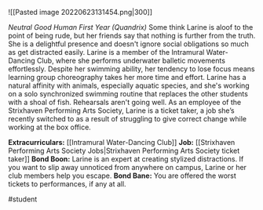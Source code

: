 ![[Pasted image 20220623131454.png|300]]

*Neutral Good Human First Year (Quandrix)*
Some think Larine is aloof to the point of being rude, but her friends say that nothing is further from the truth. She is a delightful presence and doesn't ignore social obligations so much as get distracted easily. Larine is a member of the Intramural Water- Dancing Club, where she performs underwater balletic movements effortlessly. Despite her swimming ability, her tendency to lose focus means learning group choreography takes her more time and effort. Larine has a natural affinity with animals, especially aquatic species, and she's working on a solo synchronized swimming routine that replaces the other students with a shoal of fish. Rehearsals aren't going well. As an employee of the Strixhaven Performing Arts Society, Larine is a ticket taker, a job she’s recently switched to as a result of struggling to give correct change while working at the box office.

**Extracurriculars:** [[Intramural Water-Dancing Club]]
**Job:** [[Strixhaven Performing Arts Society Jobs|Strixhaven Performing Arts Society ticket taker]]
**Bond Boon:** Larine is an expert at creating stylized distractions. If you want to slip away unnoticed from anywhere on campus, Larine or her club members help you escape. 
**Bond Bane:** You are offered the worst tickets to performances, if any at all.

#student